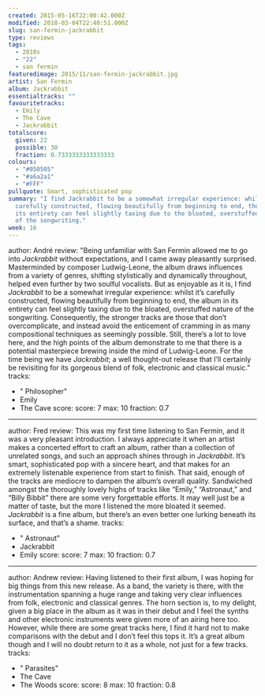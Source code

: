 ```yaml
---
created: 2015-05-16T22:00:42.000Z
modified: 2018-03-04T22:40:51.000Z
slug: san-fermin-jackrabbit
type: reviews
tags:
  - 2010s
  - "22"
  - san fermin
featuredimage: 2015/11/san-fermin-jackrabbit.jpg
artist: San Fermin
album: Jackrabbit
essentialtracks: ""
favouritetracks:
  - Emily
  - The Cave
  - Jackrabbit
totalscore:
  given: 22
  possible: 30
  fraction: 0.7333333333333333
colours:
  - "#050505"
  - "#a6a2a1"
  - "#FFF"
pullquote: Smart, sophisticated pop
summary: "I find Jackrabbit to be a somewhat irregular experience: whilst it's
  carefully constructed, flowing beautifully from beginning to end, the album in
  its entirety can feel slightly taxing due to the bloated, overstuffed nature
  of the songwriting."
week: 16
---
```

author: André
review: "Being unfamiliar with San Fermin allowed me to go into *Jackrabbit*
  without expectations, and I came away pleasantly surprised. Masterminded by
  composer Ludwig-Leone, the album draws influences from a variety of genres,
  shifting stylistically and dynamically throughout, helped even further by two
  soulful vocalists. But as enjoyable as it is, I find *Jackrabbit* to be a
  somewhat irregular experience: whilst it’s carefully constructed, flowing
  beautifully from beginning to end, the album in its entirety can feel slightly
  taxing due to the bloated, overstuffed nature of the songwriting.
  Consequently, the stronger tracks are those that don’t overcomplicate, and
  instead avoid the enticement of cramming in as many compositional techniques
  as seemingly possible. Still, there’s a lot to love here, and the high points
  of the album demonstrate to me that there is a potential masterpiece brewing
  inside the mind of Ludwig-Leone. For the time being we have *Jackrabbit*; a
  well thought-out release that I’ll certainly be revisiting for its gorgeous
  blend of folk, electronic and classical music."
tracks:
  - " Philosopher"
  - ­Emily
  - ­The Cave
score:
  score: 7
  max: 10
  fraction: 0.7
---
author: Fred
review: This was my first time listening to San Fermin, and it was a very
  pleasant introduction. I always appreciate it when an artist makes a concerted
  effort to craft an album, rather than a collection of unrelated songs, and
  such an approach shines through in *Jackrabbit*. It’s smart, sophisticated pop
  with a sincere heart, and that makes for an extremely listenable experience
  from start to finish. That said, enough of the tracks are mediocre to dampen
  the album’s overall quality. Sandwiched amongst the thoroughly lovely highs of
  tracks like “Emily,” “Astronaut,” and “Billy Bibbit” there are some very
  forgettable efforts. It may well just be a matter of taste, but the more I
  listened the more bloated it seemed. *Jackrabbit* is a fine album, but there’s
  an even better one lurking beneath its surface, and that’s a shame.
tracks:
  - " Astronaut"
  - ­Jackrabbit
  - ­Emily
score:
  score: 7
  max: 10
  fraction: 0.7
---
author: Andrew
review: Having listened to their first album, I was hoping for big things from
  this new release. As a band, the variety is there, with the instrumentation
  spanning a huge range and taking very clear influences from folk, electronic
  and classical genres. The horn section is, to my delight, given a big place in
  the album as it was in their debut and I feel the synths and other electronic
  instruments were given more of an airing here too. However, while there are
  some great tracks here, I find it hard not to make comparisons with the debut
  and I don’t feel this tops it. It’s a great album though and I will no doubt
  return to it as a whole, not just for a few tracks.
tracks:
  - " Parasites"
  - ­The Cave
  - ­The Woods
score:
  score: 8
  max: 10
  fraction: 0.8
